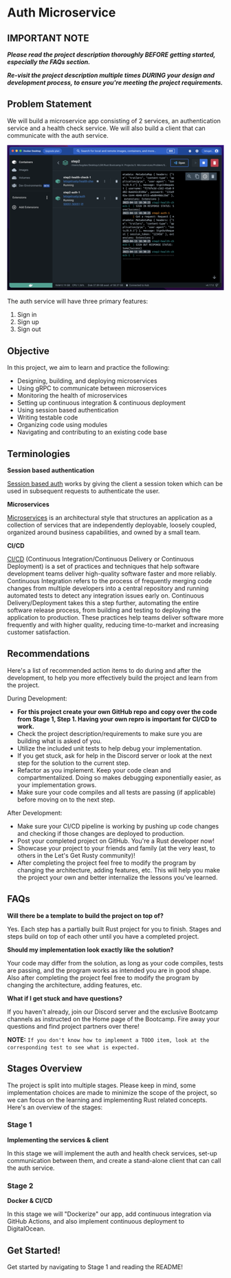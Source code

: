 # Auth Microservice

## IMPORTANT NOTE

**_Please read the project description thoroughly BEFORE getting started, especially the FAQs section._**

**_Re-visit the project description multiple times DURING your design and development process, to ensure you're meeting the project requirements._**

## Problem Statement

We will build a microservice app consisting of 2 services, an authentication service and a health check service. We will also build a client that can communicate with the auth service.

![Microservices](./microservices.png)

The auth service will have three primary features:

1. Sign in
2. Sign up
3. Sign out

## Objective

In this project, we aim to learn and practice the following:

- Designing, building, and deploying microservices
- Using gRPC to communicate between microservices
- Monitoring the health of microservices
- Setting up continuous integration & continuous deployment
- Using session based authentication
- Writing testable code
- Organizing code using modules
- Navigating and contributing to an existing code base

## Terminologies

**Session based authentication**

[Session based auth](https://www.geeksforgeeks.org/session-vs-token-based-authentication/) works by giving the client a session token which can be used in subsequent requests to authenticate the user.

**Microservices**

[Microservices](https://microservices.io/) is an architectural style that structures an application as a collection of services that are independently deployable, loosely coupled, organized around business capabilities, and owned by a small team.

**CI/CD**

[CI/CD](https://www.redhat.com/en/topics/devops/what-is-ci-cd) (Continuous Integration/Continuous Delivery or Continuous Deployment) is a set of practices and techniques that help software development teams deliver high-quality software faster and more reliably. Continuous Integration refers to the process of frequently merging code changes from multiple developers into a central repository and running automated tests to detect any integration issues early on. Continuous Delivery/Deployment takes this a step further, automating the entire software release process, from building and testing to deploying the application to production. These practices help teams deliver software more frequently and with higher quality, reducing time-to-market and increasing customer satisfaction.

## Recommendations

Here's a list of recommended action items to do during and after the development, to help you more effectively build the project and learn from the project.

During Development:

- **For this project create your own GitHub repo and copy over the code from Stage 1, Step 1. Having your own repro is important for CI/CD to work.**
- Check the project description/requirements to make sure you are building what is asked of you.
- Utilize the included unit tests to help debug your implementation.
- If you get stuck, ask for help in the Discord server or look at the next step for the solution to the current step.
- Refactor as you implement. Keep your code clean and compartmentalized. Doing so makes debugging exponentially easier, as your implementation grows.
- Make sure your code compiles and all tests are passing (if applicable) before moving on to the next step.

After Development:

- Make sure your CI/CD pipeline is working by pushing up code changes and checking if those changes are deployed to production.
- Post your completed project on GitHub. You're a Rust developer now!
- Showcase your project to your friends and family (at the very least, to others in the Let's Get Rusty community)!
- After completing the project feel free to modify the program by changing the architecture, adding features, etc. This will help you make the project your own and better internalize the lessons you've learned.

## FAQs

**Will there be a template to build the project on top of?**

Yes. Each step has a partially built Rust project for you to finish. Stages and steps build on top of each other until you have a completed project.

**Should my implementation look exactly like the solution?**

Your code may differ from the solution, as long as your code compiles, tests are passing, and the program works as intended you are in good shape. Also after completing the project feel free to modify the program by changing the architecture, adding features, etc.

**What if I get stuck and have questions?**

If you haven't already, join our Discord server and the exclusive Bootcamp channels as instructed on the Home page of the Bootcamp. Fire away your questions and find project partners over there!

**NOTE:** `If you don't know how to implement a TODO item, look at the corresponding test to see what is expected.`

## Stages Overview

The project is split into multiple stages. Please keep in mind, some implementation choices are made to minimize the scope of the project, so we can focus on the learning and implementing Rust related concepts. Here's an overview of the stages:

### Stage 1

**Implementing the services & client**

In this stage we will implement the auth and health check services, set-up communication between them, and create a stand-alone client that can call the auth service.

### Stage 2

**Docker & CI/CD**

In this stage we will "Dockerize" our app, add continuous integration via GitHub Actions, and also implement continuous deployment to DigitalOcean.

## Get Started!

Get started by navigating to Stage 1 and reading the README!
